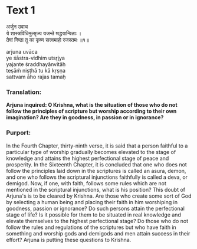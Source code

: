 # Text 1

अर्जुन उवाच  
ये शास्त्रविधिमुत्सृज्य यजन्ते श्रद्धयान्विताः ।  
तेषां निष्ठा तु का कृष्ण सत्त्वमाहो रजस्तमः ॥१॥

arjuna uvāca  
ye śāstra-vidhim utsṛjya  
yajante śraddhayānvitāḥ  
teṣāḿ niṣṭhā tu kā kṛṣṇa  
sattvam āho rajas tamaḥ



### Translation:

**Arjuna inquired: O Krishna, what is the situation of those who do not follow the principles of scripture but worship according to their own imagination? Are they in goodness, in passion or in ignorance?**

### Purport:

In the Fourth Chapter, thirty-ninth verse, it is said that a person faithful to a particular type of worship gradually becomes elevated to the stage of knowledge and attains the highest perfectional stage of peace and prosperity. In the Sixteenth Chapter, it is concluded that one who does not follow the principles laid down in the scriptures is called an asura, demon, and one who follows the scriptural injunctions faithfully is called a deva, or demigod. Now, if one, with faith, follows some rules which are not mentioned in the scriptural injunctions, what is his position? This doubt of Arjuna's is to be cleared by Krishna. Are those who create some sort of God by selecting a human being and placing their faith in him worshiping in goodness, passion or ignorance? Do such persons attain the perfectional stage of life? Is it possible for them to be situated in real knowledge and elevate themselves to the highest perfectional stage? Do those who do not follow the rules and regulations of the scriptures but who have faith in something and worship gods and demigods and men attain success in their effort? Arjuna is putting these questions to Krishna.